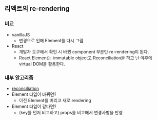 ## 리액트의 re-rendering

### 비교

- vanillaJS
  - 변경으로 인해 Element를 다시 그림
- React
  - 개발자 도구에서 확인 시 바뀐 component 부분만 re-rendering이 된다.
  - React Element는 immutable object고 Reconciliation을 하고 난 이후에 virtual DOM을 활용한다.

### 내부 알고리즘

- [reconciliation](https://ko.reactjs.org/docs/reconciliation.html)
- Element 타입이 바뀌면?
  - 이전 Element를 버리고 새로 rendering
- Element 타입이 같다면?
  - (key를 먼저 비교하고) props를 비교해서 변경사항을 반영

